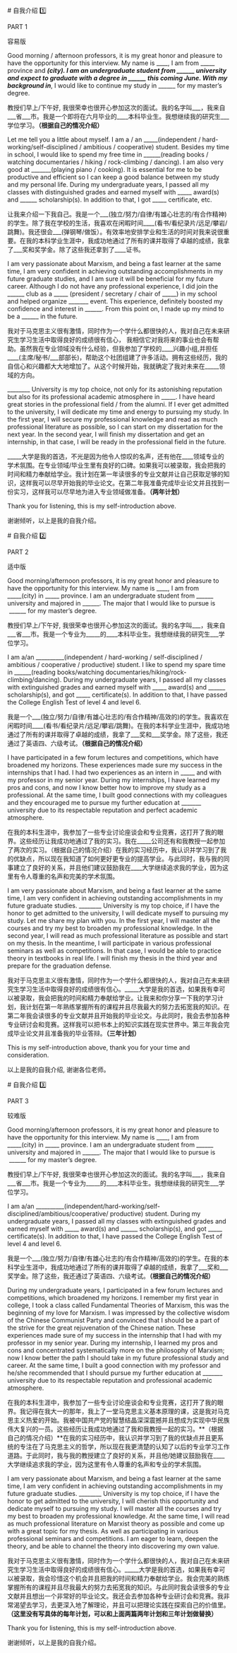   
# 自我介绍 1️⃣

PART 1

  

容易版

Good morning / afternoon professors, it is my great honor and pleasure to have the opportunity for this interview. My name is ____, I am from _____ province and _____(city). I am an undergraduate student from ______ university and expect to graduate with a degree in ______ this coming June. With my background in_____, I would like to continue my study in ______ for my master’s degree.  

教授们早上/下午好, 我很荣幸也很开心参加这次的面试。我的名字叫___，我来自___省___市。我是一个即将在六月毕业的____本科毕业生。我想继续我的研究生___学位学习。**（根据自己的情况介绍）**

Let me tell you a little about myself. I am a / an _____(independent / hard-working/self-disciplined / ambitious / cooperative) student. Besides my time in school, I would like to spend my free time in ______(reading books / watching documentaries / hiking / rock-climbing / dancing). I am also very good at _______(playing piano / cooking). It is essential for me to be productive and efficient so I can keep a good balance between my study and my personal life. During my undergraduate years, I passed all my classes with distinguished grades and earned myself with _____ award(s) and ______ scholarship(s). In addition to that, I got _____ certificate, etc.

让我来介绍一下我自己。我是一个___(独立/努力/自律/有雄心壮志的/有合作精神)的学生。除了我在学校的生活，我喜欢在闲暇时间____(看书/看纪录片/远足/攀岩/跳舞)。我还很会___(弹钢琴/做饭）。有效率地安排学业和生活的时间对我来说很重要。在我的本科学业生涯中，我成功地通过了所有的课并取得了卓越的成绩，我拿了___奖和奖学金。除了这些我还拿到了____证书。

I am very passionate about Marxism, and being a fast learner at the same time, I am very confident in achieving outstanding accomplishments in my future graduate studies, and I am sure it will be beneficial for my future career. Although I do not have any professional experience, I did join the ______ club as a _____ (president / secretary / chair of _____) in my school and helped organize _______ event. This experience, definitely boosted my confidence and interest in ______. From this point on, I made up my mind to be a ______ in the future.

我对于马克思主义很有激情，同时作为一个学什么都很快的人，我对自己在未来研究生学习生活中取得良好的成绩很有信心， 我相信它对我将来的事业也会有帮助。虽然我在专业领域没有什么经验，但我参加了学校的____兴趣小组,并担任____(主席/秘书/___部部长)，帮助这个社团组建了许多活动。拥有这些经历，我的自信心和兴趣都大大地增加了。从这个时候开始，我就确定了我对未来在_____领域的方向。

________ University is my top choice, not only for its astonishing reputation but also for its professional academic atmosphere in _____. I have heard great stories in the professional field / from the alumni. If I ever get admitted to the university, I will dedicate my time and energy to pursuing my study. In the first year, I will secure my professional knowledge and read as much professional literature as possible, so I can start on my dissertation for the next year. In the second year, I will finish my dissertation and get an internship, in that case, I will be ready in the professional field in the future.

_____大学是我的首选，不光是因为他令人惊叹的名声，还有他在____领域专业的学术氛围。在专业领域/毕业生里有良好的口碑。如果我可以被录取，我会把我的时间和精力奉献给学业。我计划在第一年读很多的专业文献并让自己获取足够的知识，这样我可以尽早开始我的毕业论文。在第二年我准备完成毕业论文并且找到一份实习，这样我可以尽早地为进入专业领域做准备。**（两年计划）**

Thank you for listening, this is my self-introduction above.

谢谢倾听，以上是我的自我介绍。

  

# 自我介绍 2️⃣

PART 2

  

适中版

  

Good morning/afternoon professors, it is my great honor and pleasure to have the opportunity for this interview. My name is ____, I am from _____(city) in _____ province. I am an undergraduate student from ______ university and majored in ______. The major that I would like to pursue is  ______ for my master’s degree.

教授们早上/下午好, 我很荣幸也很开心参加这次的面试。我的名字叫___，我来自___省___市。我是一个专业为_____的____本科毕业生。我想继续我的研究生___学位学习。

I am a/an __________(independent / hard-working / self-disciplined / ambitious / cooperative / productive) student. I like to spend my spare time in ______(reading books/watching documentaries/hiking/rock-climbing/dancing). During my undergraduate years, I passed all my classes with extinguished grades and earned myself with _____ award(s) and ______ scholarship(s), and got _____ certificate(s). In addition to that, I have passed the College English Test of level 4 and level 6.

我是一个___(独立/努力/自律/有雄心壮志的/有合作精神/高效的)的学生。我喜欢在闲暇时间____(看书/看纪录片/远足/攀岩/跳舞)。在我的本科学业生涯中，我成功地通过了所有的课并取得了卓越的成绩，我拿了___奖和___奖学金。除了这些，我还通过了英语四、六级考试。**（根据自己的情况介绍）**

I have participated in a few forum lectures and competitions, which have broadened my horizons. These experiences made sure my success in the internships that I had. I had two experiences as an intern in _____ and with my professor in my senior year. During my internships, I have learned my pros and cons, and now I know better how to improve my study as a professional. At the same time, I built good connections with my colleagues and they encouraged me to pursue my further education at _______ university due to its respectable reputation and perfect academic atmosphere.

在我的本科生涯中，我参加了一些专业讨论座谈会和专业竞赛，这打开了我的眼界。这些经历让我成功地通过了我的实习。我在_____公司还有和我教授一起参加了两次的实习。（根据自己的情况介绍）在我的实习经历中，我认识并学习到了我的优缺点，所以现在我知道了如何更好更专业的提高学业。与此同时，我与我的同事建立了良好的关系，并且他们建议鼓励我在____大学继续追求我的学业，因为这里有令人尊重的名声和完美的学术氛围。

I am very passionate about Marxism, and being a fast learner at the same time, I am very confident in achieving outstanding accomplishments in my future graduate studies. ________ University is my top choice, if I have the honor to get admitted to the university, I will dedicate myself to pursuing my study. Let me share my plan with you. In the first year, I will master all the courses and try my best to broaden my professional knowledge. In the second year, I will read as much professional literature as possible and start on my thesis. In the meantime, I will participate in various professional seminars as well as competitions. In that case, I would be able to practice theory in textbooks in real life. I will finish my thesis in the third year and prepare for the graduation defense.

我对于马克思主义很有激情，同时作为一个学什么都很快的人，我对自己在未来研究生学习生活中取得良好的成绩很有信心。_____大学是我的首选，如果我有幸可以被录取，我会把我的时间和精力奉献给学业。让我来和你分享一下我的学习计划，我计划在第一年熟练掌握所有的课程并且尽我最大的努力去拓宽我的知识。在第二年我会读很多的专业文献并且开始我的毕业论文。与此同时，我会去参加各种专业研讨会和竞赛。这样我可以把书本上的知识实践在现实世界中。第三年我会完成毕业论文并且准备我的毕业答辩。**（三年计划）**

This is my self-introduction above, thank you for your time and consideration.

以上是我的自我介绍, 谢谢各位老师。

  

# 自我介绍 3️⃣

PART 3

  

较难版

Good morning/afternoon professors, it is my great honor and pleasure to have the opportunity for this interview. My name is ____, I am from _____(city) in _____ province. I am an undergraduate student from ______ university and majored in ______. The major that I would like to pursue is  ______ for my master’s degree.  

教授们早上/下午好, 我很荣幸也很开心参加这次的面试。我的名字叫___，我来自___省___市。我是一个专业为_____的____本科毕业生。我想继续我的研究生___学位学习。

I am a/an __________(independent/hard-working/self-disciplined/ambitious/cooperative/ productive) student. During my undergraduate years, I passed all my classes with extinguished grades and earned myself with _____ award(s) and ______ scholarship(s), and got _____ certificate(s). In addition to that, I have passed the College English Test of level 4 and level 6.

我是一个___(独立/努力/自律/有雄心壮志的/有合作精神/高效的)的学生。在我的本科学业生涯中，我成功地通过了所有的课并取得了卓越的成绩，我拿了___奖和___奖学金。除了这些，我还通过了英语四、六级考试。**（根据自己的情况介绍）**

During my undergraduate years, I participated in a few forum lectures and competitions, which broadened my horizons. I remember my first year in college, I took a class called Fundamental Theories of Marxism, this was the beginning of my love for Marxism. I was impressed by the collective wisdom of the Chinese Communist Party and convinced that I should be a part of the strive for the great rejuvenation of the Chinese nation. These experiences made sure of my success in the internship that I had with my professor in my senior year. During my internship, I learned my pros and cons and concentrated systematically more on the philosophy of Marxism; now I know better the path I should take in my future professional study and career. At the same time, I built a good connection with my professor and he/she recommended that I should pursue my further education at _______ university due to its respectable reputation and professional academic atmosphere.

在我的本科生涯中，我参加了一些专业讨论座谈会和专业竞赛，这打开了我的眼界。我记得在我大一的那年，我上了一堂马克思主义基本原理的课，这是我对马克思主义热爱的开始。我被中国共产党的智慧结晶深深震撼并且想成为实现中华民族伟大复兴的一员。这些经历让我成功地通过了我和我教授一起的实习。**（根据自己的情况介绍）**在我的实习经历中，我认识并学习到了我的优缺点并且更系统的专注在了马克思主义的哲学，所以现在我更清楚的认知了以后的专业学习工作道路。于此同时，我与我的教授建立了良好的关系，并且他/她建议鼓励我在____大学继续追求我的学业，因为这里有令人尊重的名声和专业的学术氛围。

I am very passionate about Marxism, and being a fast learner at the same time, I am very confident in achieving outstanding accomplishments in my future graduate studies. ________ University is my top choice, if I have the honor to get admitted to the university, I will cherish this opportunity and dedicate myself to pursuing my study. I will master all the courses and try my best to broaden my professional knowledge. At the same time, I will read as much professional literature on Marxist theory as possible and come up with a great topic for my thesis. As well as participating in various professional seminars and competitions. I am eager to learn, deepen the theory, and be able to channel the theory into discovering my own value.

我对于马克思主义很有激情，同时作为一个学什么都很快的人，我对自己在未来研究生学习生活中取得良好的成绩很有信心。_____大学是我的首选，如果我有幸可以被录取，我会珍惜这个机会并且把我的时间和精力奉献给学业。我会完美的熟练掌握所有的课程并且尽我最大的努力去拓宽我的知识。与此同时我会读很多的专业文献并且想出一个非常好的毕业论文。我还会去参加各种专业研讨会和竞赛。我非常渴望去学习，去更深入地了解理论，并且可以把理论实践在探索自己的价值里。**（这里没有写具体的每年计划，可以和上面两篇两年计划和三年计划做替换）**

Thank you for listening, this is my self-introduction above.

谢谢倾听，以上是我的自我介绍。